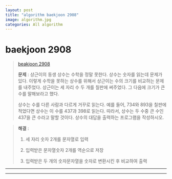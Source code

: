 ```yaml
---  
layout: post  
title: "algorithm baekjoon 2908"  
image: algorithm.jpg  
categories: All algorithm  
---  
```


# baekjoon 2908  

> [beakjoon 2908]((https://www.acmicpc.net/problem/2908))  
>   
> **문제** :  상근이의 동생 상수는 수학을 정말 못한다. 상수는 숫자를 읽는데 문제가 있다. 이렇게 수학을 못하는 상수를 위해서 상근이는 수의 크기를 비교하는 문제를 내주었다. 상근이는 세 자리 수 두 개를 칠판에 써주었다. 그 다음에 크기가 큰 수를 말해보라고 했다.  
> 
> 상수는 수를 다른 사람과 다르게 거꾸로 읽는다. 예를 들어, 734와 893을 칠판에 적었다면 상수는 이 수를 437과 398로 읽는다. 따라서, 상수는 두 수중 큰 수인 437을 큰 수라고 말할 것이다. 상수의 대답을 출력하는 프로그램을 작성하시오.

> **해결** :  
> 1. 세 자리 숫자 2개를 문자열로 입력  
> 
> 2. 입력받은 문자열숫자 2개를 역순으로 저장  
> 
> 3. 입력받은 두 개의 숫자문자열을 숫자로 변환시킨 후 비교하여 출력  

---  

<script src="https://gist.github.com/nnlog/2c569ff7b6146164b6b070bdd92f9953.js"></script>  

---   
